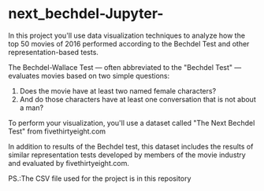 # next_bechdel-Jupyter-

In this project you'll use data visualization techniques to analyze how the top 50 movies of 2016 performed according to the Bechdel Test and other representation-based tests.

The Bechdel-Wallace Test — often abbreviated to the "Bechdel Test" — evaluates movies based on two simple questions:
1.	Does the movie have at least two named female characters?
2.	And do those characters have at least one conversation that is not about a man?

To perform your visualization, you'll use a dataset called "The Next Bechdel Test" from fivethirtyeight.com

In addition to results of the Bechdel test, this dataset includes the results of similar representation tests developed by members of the movie industry and evaluated by fivethirtyeight.com.

PS.:The CSV file used for the project is in this repository
